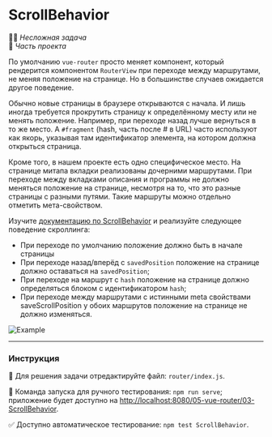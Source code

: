 # ScrollBehavior

👶🏻 _Несложная задача_\
💼 _Часть проекта_

<!--start_statement-->

По умолчанию `vue-router` просто меняет компонент, который рендерится компонентом `RouterView` при переходе между
маршрутами, не меняя положение на странице. Но в большинстве случаев ожидается другое поведение.

Обычно новые страницы в браузере открываются с начала. И лишь иногда требуется прокрутить страницу к определённому месту
или не менять положение. Например, при переходе назад лучше вернуться в то же место. А `#fragment` (hash, часть после #
в URL) часто используют как якорь, указывая там идентификатор элемента, на котором должна открыться страница.

Кроме того, в нашем проекте есть одно специфическое место. На странице митапа вкладки реализованы дочерними маршрутами.
При переходе между вкладками описания и программы не должно меняться положение на странице, несмотря на то, что это
разные страницы с разными путями. Такие маршруты можно отдельно отметить мета-свойством.

Изучите [документацию по ScrollBehavior](https://next.router.vuejs.org/guide/advanced/scroll-behavior.html) и реализуйте
следующее поведение скроллинга:

- При переходе по умолчанию положение должно быть в начале страницы
- При переходе назад/вперёд с `savedPosition` положение на странице должно оставаться на `savedPosition`;
- При переходе на маршрут с `hash` положение на странице должно определяться блоком с идентификатором `hash`;
- При переходе между маршрутами c истинными meta свойствами saveScrollPosition у обоих маршрутов положение на странице
  не должно изменяться.

<img src="https://i.imgur.com/vVxQPJr.gif" alt="Example" style="max-width: 100%" />
<!--end_statement-->

---

### Инструкция

📝 Для решения задачи отредактируйте файл: `router/index.js`.

🚀 Команда запуска для ручного тестирования: `npm run serve`;\
приложение будет доступно на [http://localhost:8080/05-vue-router/03-ScrollBehavior](http://localhost:8080/05-vue-router/03-ScrollBehavior).

✅ Доступно автоматическое тестирование: `npm test ScrollBehavior`.

